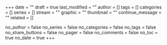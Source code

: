 +++
date = ""
draft = true
last_modified = ""
author = []
tags = []
categories = []
series = []
stream = ""
graphic = ""
thumbnail = ""
continue_message = ""
related = []

no_author = false
no_series = false
no_categories = false
no_tags = false
no_share_buttons = false
no_pager = false
no_comments = false
no_toc = true
no_date = true
+++

